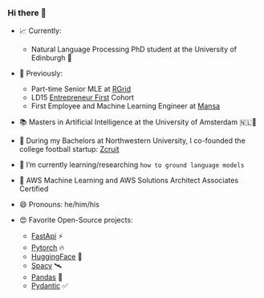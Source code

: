 ### Hi there 👋

- 📈 Currently:
    - Natural Language Processing PhD student at the University of Edinburgh 🏴󠁧󠁢󠁳󠁣󠁴󠁿

- 🔭 Previously: 
    - Part-time Senior MLE at [RGrid](https://rgrid.tech/)
    - LD15 [Entrepreneur First](https://www.joinef.com/) Cohort
    - First Employee and Machine Learning Engineer at [Mansa](https://www.getmansa.com)

- 📚 Masters in Artificial Intelligence at the University of Amsterdam 🇳🇱🌷

- 🏈 During my Bachelors at Northwestern University, I co-founded the college football startup: [Zcruit](https://www.zcruit.com)

- 🌱 I’m currently learning/researching `how to ground language models`

- 🔖 AWS Machine Learning and AWS Solutions Architect Associates Certified

- 😄 Pronouns: he/him/his

- 😍 Favorite Open-Source projects: 
    - [FastApi](https://github.com/tiangolo/fastapi) ⚡
    - [Pytorch](https://github.com/pytorch/pytorch) 🔥
    - [HuggingFace](https://github.com/huggingface) 🤗
    - [Spacy](https://github.com/explosion/spaCy) 🛰
    - [Pandas](https://github.com/pandas-dev/pandas) 🐼
    - [Pydantic](https://github.com/samuelcolvin/pydantic) ✅
